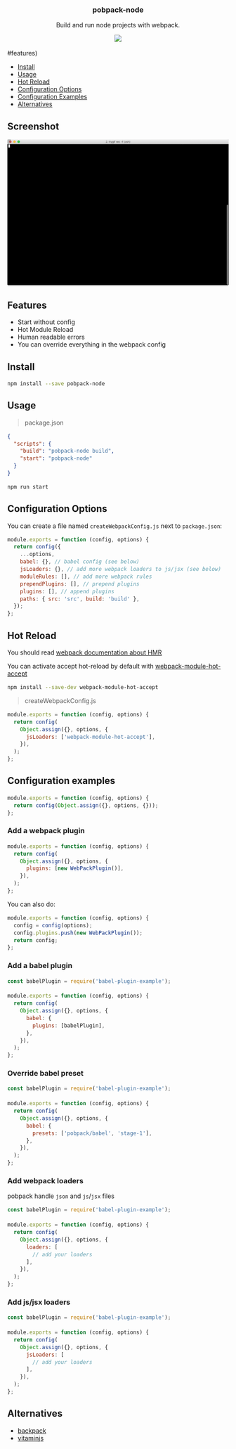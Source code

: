 <h3 align="center">
  pobpack-node
</h3>

<p align="center">
  Build and run node projects with webpack.
</p>

<p align="center">
  <a href="https://npmjs.org/package/pobpack-node"><img src="https://img.shields.io/npm/v/pobpack-node.svg?style=flat-square"></a>
</p>

#features)

- [Install](#install)
- [Usage](#usage)
- [Hot Reload](#hot-reload)
- [Configuration Options](#configuration-options)
- [Configuration Examples](#configuration-examples)
- [Alternatives](#alternatives)

## Screenshot

![hello-example](example/tty.gif?raw=true)

## Features

- Start without config
- Hot Module Reload
- Human readable errors
- You can override everything in the webpack config

## Install

```bash
npm install --save pobpack-node
```

## Usage

> package.json

```json
{
  "scripts": {
    "build": "pobpack-node build",
    "start": "pobpack-node"
  }
}
```

```bash
npm run start
```

## Configuration Options

You can create a file named `createWebpackConfig.js` next to `package.json`:

```js
module.exports = function (config, options) {
  return config({
    ...options,
    babel: {}, // babel config (see below)
    jsLoaders: {}, // add more webpack loaders to js/jsx (see below)
    moduleRules: [], // add more webpack rules
    prependPlugins: [], // prepend plugins
    plugins: [], // append plugins
    paths: { src: 'src', build: 'build' },
  });
};
```

## Hot Reload

You should read [webpack documentation about HMR](https://webpack.github.io/docs/hot-module-replacement.html)

You can activate accept hot-reload by default with [webpack-module-hot-accept](https://www.npmjs.com/package/webpack-module-hot-accept)

```bash
npm install --save-dev webpack-module-hot-accept
```

> createWebpackConfig.js

```js
module.exports = function (config, options) {
  return config(
    Object.assign({}, options, {
      jsLoaders: ['webpack-module-hot-accept'],
    }),
  );
};
```

## Configuration examples

```js
module.exports = function (config, options) {
  return config(Object.assign({}, options, {}));
};
```

### Add a webpack plugin

```js
module.exports = function (config, options) {
  return config(
    Object.assign({}, options, {
      plugins: [new WebPackPlugin()],
    }),
  );
};
```

You can also do:

```js
module.exports = function (config, options) {
  config = config(options);
  config.plugins.push(new WebPackPlugin());
  return config;
};
```

### Add a babel plugin

```js
const babelPlugin = require('babel-plugin-example');

module.exports = function (config, options) {
  return config(
    Object.assign({}, options, {
      babel: {
        plugins: [babelPlugin],
      },
    }),
  );
};
```

### Override babel preset

```js
const babelPlugin = require('babel-plugin-example');

module.exports = function (config, options) {
  return config(
    Object.assign({}, options, {
      babel: {
        presets: ['pobpack/babel', 'stage-1'],
      },
    }),
  );
};
```

### Add webpack loaders

pobpack handle `json` and `js`/`jsx` files

```js
const babelPlugin = require('babel-plugin-example');

module.exports = function (config, options) {
  return config(
    Object.assign({}, options, {
      loaders: [
        // add your loaders
      ],
    }),
  );
};
```

### Add js/jsx loaders

```js
const babelPlugin = require('babel-plugin-example');

module.exports = function (config, options) {
  return config(
    Object.assign({}, options, {
      jsLoaders: [
        // add your loaders
      ],
    }),
  );
};
```

## Alternatives

- [backpack](https://www.npmjs.com/package/backpack-core)
- [vitaminjs](https://www.npmjs.com/package/vitaminjs)
